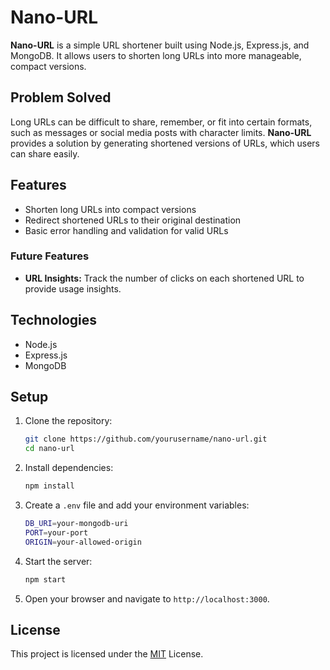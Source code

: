 # Nano-URL

**Nano-URL** is a simple URL shortener built using Node.js, Express.js, and MongoDB. It allows users to shorten long URLs into more manageable, compact versions.

## Problem Solved

Long URLs can be difficult to share, remember, or fit into certain formats, such as messages or social media posts with character limits. **Nano-URL** provides a solution by generating shortened versions of URLs, which users can share easily.

## Features

- Shorten long URLs into compact versions
- Redirect shortened URLs to their original destination
- Basic error handling and validation for valid URLs

### Future Features

- **URL Insights:** Track the number of clicks on each shortened URL to provide usage insights.

## Technologies

- Node.js
- Express.js
- MongoDB

## Setup

1. Clone the repository:

   ```bash
   git clone https://github.com/yourusername/nano-url.git
   cd nano-url
   ```

2. Install dependencies:

   ```bash
   npm install
   ```

3. Create a `.env` file and add your environment variables:

   ```bash
   DB_URI=your-mongodb-uri
   PORT=your-port
   ORIGIN=your-allowed-origin
   ```

4. Start the server:

   ```bash
   npm start
   ```

5. Open your browser and navigate to `http://localhost:3000`.

## License

This project is licensed under the [MIT](LICENSE) License.
